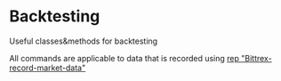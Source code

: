 # Backtesting
Useful classes&amp;methods for backtesting

All commands are applicable to data that is recorded using [rep "Bittrex-record-market-data"](https://github.com/russsik1/Bittrex-record-market-data)

